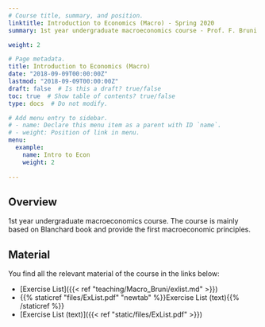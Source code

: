 ```yaml
---
# Course title, summary, and position.
linktitle: Introduction to Economics (Macro) - Spring 2020
summary: 1st year undergraduate macroeconomics course - Prof. F. Bruni

weight: 2

# Page metadata.
title: Introduction to Economics (Macro)
date: "2018-09-09T00:00:00Z"
lastmod: "2018-09-09T00:00:00Z"
draft: false  # Is this a draft? true/false
toc: true  # Show table of contents? true/false
type: docs  # Do not modify.

# Add menu entry to sidebar.
# - name: Declare this menu item as a parent with ID `name`.
# - weight: Position of link in menu.
menu:
  example:
    name: Intro to Econ
    weight: 2
    
---
```


## Overview
1st year undergraduate macroeconomics course. The course is mainly based on Blanchard book and provide the first macroeconomic principles. 

## Material
You find all the relevant material of the course in the links below:

- [Exercise List]({{< ref "teaching/Macro_Bruni/exlist.md" >}})
- {{% staticref "files/ExList.pdf" "newtab" %}}Exercise List (text){{% /staticref %}}
- [Exercise List (text)]({{< ref "static/files/ExList.pdf" >}})
